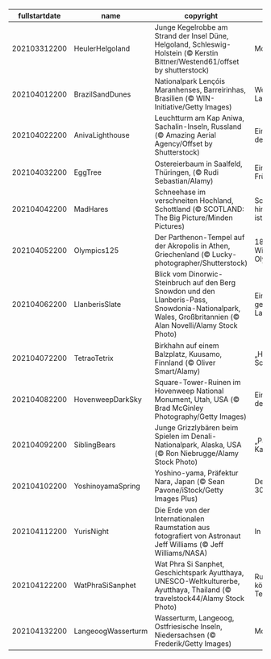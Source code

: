 |fullstartdate|name|copyright|title|image|
|--|--|--|--|--|
202103312200|HeulerHelgoland|Junge Kegelrobbe am Strand der Insel Düne, Helgoland, Schleswig-Holstein (© Kerstin Bittner/Westend61/offset by shutterstock)|Moin Moin!|![](/de-DE/2021/04/202103312200HeulerHelgoland.jpg)|
202104012200|BrazilSandDunes|Nationalpark Lençóis Maranhenses, Barreirinhas, Brasilien (© WIN-Initiative/Getty Images)|Weiße Dünen, blaue Lagunen|![](/de-DE/2021/04/202104012200BrazilSandDunes.jpg)|
202104022200|AnivaLighthouse|Leuchtturm am Kap Aniwa, Sachalin-Inseln, Russland (© Amazing Aerial Agency/Offset by Shutterstock)|Ein Licht am Ende der Welt|![](/de-DE/2021/04/202104022200AnivaLighthouse.jpg)|
202104032200|EggTree|Ostereierbaum in Saalfeld, Thüringen, (© Rudi Sebastian/Alamy)|Ein Zeichen des Frühlingserwachens|![](/de-DE/2021/04/202104032200EggTree.jpg)|
202104042200|MadHares|Schneehase im verschneiten Hochland, Schottland (© SCOTLAND: The Big Picture/Minden Pictures)|Schauen Sie schnell hin, bevor er weg ist!|![](/de-DE/2021/04/202104042200MadHares.jpg)|
202104052200|Olympics125|Der Parthenon-Tempel auf der Akropolis in Athen, Griechenland (© Lucky-photographer/Shutterstock)|1896 – Wiedergeburt der Olympischen Spiele|![](/de-DE/2021/04/202104052200Olympics125.jpg)|
202104062200|LlanberisSlate|Blick vom Dinorwic-Steinbruch auf den Berg Snowdon und den Llanberis-Pass, Snowdonia-Nationalpark, Wales, Großbritannien (© Alan Novelli/Alamy Stock Photo)|Eine in Stein gemeißelte Landschaft|![](/de-DE/2021/04/202104062200LlanberisSlate.jpg)|
202104072200|TetraoTetrix|Birkhahn auf einem Balzplatz, Kuusamo, Finnland (© Oliver Smart/Alamy)|„Hier bin ich! Schaut mich an!“|![](/de-DE/2021/04/202104072200TetraoTetrix.jpg)|
202104082200|HovenweepDarkSky|Square-Tower-Ruinen im Hovenweep National Monument, Utah, USA (© Brad McGinley Photography/Getty Images)|Ein zeitloser Blick in den Nachthimmel|![](/de-DE/2021/04/202104082200HovenweepDarkSky.jpg)|
202104092200|SiblingBears|Junge Grizzlybären beim Spielen im Denali-Nationalpark, Alaska, USA (© Ron Niebrugge/Alamy Stock Photo)|„Pass auf, ich kann Karate!“|![](/de-DE/2021/04/202104092200SiblingBears.jpg)|
202104102200|YoshinoyamaSpring|Yoshino-yama, Präfektur Nara, Japan (© Sean Pavone/iStock/Getty Images Plus)|Der Berg der 30.000 Sakura|![](/de-DE/2021/04/202104102200YoshinoyamaSpring.jpg)|
202104112200|YurisNight|Die Erde von der Internationalen Raumstation aus fotografiert von Astronaut Jeff Williams (© Jeff Williams/NASA)|In der Umlaufbahn|![](/de-DE/2021/04/202104112200YurisNight.jpg)|
202104122200|WatPhraSiSanphet|Wat Phra Si Sanphet, Geschichtspark Ayutthaya, UNESCO-Weltkulturerbe, Ayutthaya, Thailand (© travelstock44/Alamy Stock Photo)|Ruinen eines königlichen Tempels|![](/de-DE/2021/04/202104122200WatPhraSiSanphet.jpg)|
202104132200|LangeoogWasserturm|Wasserturm, Langeoog, Ostfriesische Inseln, Niedersachsen (© Frederik/Getty Images)|Moin Moin!|![](/de-DE/2021/04/202104132200LangeoogWasserturm.jpg)|
